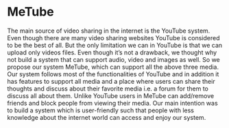 MeTube
======


The main source of video sharing in the internet is the YouTube system. Even though there are many video sharing websites YouTube is considered to be the best of all. But the only limitation we can in YouTube is that we can upload only videos files. Even though it’s not a drawback, we thought why not build a system that can support audio, video and images as well. So we propose our system MeTube, which can support all the above three media.
Our system follows most of the functionalities of YouTube and in addition it has features to support all media and a place where users can share their thoughts and discuss about their favorite media i.e. a forum for them to discuss all about them. Unlike YouTube users in MeTube can add/remove friends and block people from viewing their media.
Our main intention was to build a system which is user-friendly such that people with less knowledge about the internet world can access and enjoy our system. 

